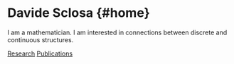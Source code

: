 

# Davide Sclosa {#home}
I am a mathematician.
I am interested in connections between discrete and continuous structures.


[Research](research.md) [Publications](publications.md)


